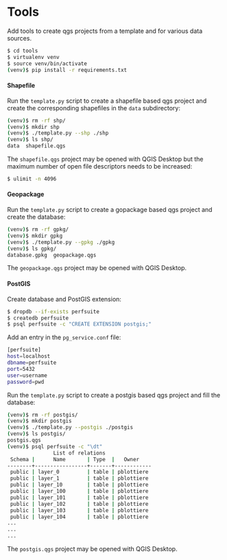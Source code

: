 # Tools

Add tools to create qgs projects from a template and for various data sources.

```` bash
$ cd tools
$ virtualenv venv
$ source venv/bin/activate
(venv)$ pip install -r requirements.txt
````

#### Shapefile

Run the `template.py` script to create a shapefile based qgs project and create
the corresponding shapefiles in the `data` subdirectory:

```` bash
(venv)$ rm -rf shp/
(venv)$ mkdir shp
(venv)$ ./template.py --shp ./shp
(venv)$ ls shp/
data  shapefile.qgs
````

The `shapefile.qgs` project may be opened with QGIS Desktop but the maximum
number of open file descriptors needs to be increased:

```` bash
$ ulimit -n 4096
````

#### Geopackage

Run the `template.py` script to create a gopackage based qgs project and create
the database:

```` bash
(venv)$ rm -rf gpkg/
(venv)$ mkdir gpkg
(venv)$ ./template.py --gpkg ./gpkg
(venv)$ ls gpkg/
database.gpkg  geopackage.qgs
````

The `geopackage.qgs` project may be opened with QGIS Desktop.

#### PostGIS

Create database and PostGIS extension:

```` bash
$ dropdb --if-exists perfsuite
$ createdb perfsuite
$ psql perfsuite -c "CREATE EXTENSION postgis;"
````

Add an entry in the `pg_service.conf` file:

```` bash
[perfsuite]
host=localhost
dbname=perfsuite
port=5432
user=username
password=pwd
````

Run the `template.py` script to create a postgis based qgs project and fill the
database:

```` bash
(venv)$ rm -rf postgis/
(venv)$ mkdir postgis
(venv)$ ./template.py --postgis ./postgis
(venv)$ ls postgis/
postgis.qgs
(venv)$ psql perfsuite -c "\dt"
               List of relations
 Schema |      Name       | Type  |   Owner
--------+-----------------+-------+------------
 public | layer_0         | table | pblottiere
 public | layer_1         | table | pblottiere
 public | layer_10        | table | pblottiere
 public | layer_100       | table | pblottiere
 public | layer_101       | table | pblottiere
 public | layer_102       | table | pblottiere
 public | layer_103       | table | pblottiere
 public | layer_104       | table | pblottiere
...
...
...
````

The `postgis.qgs` project may be opened with QGIS Desktop.
